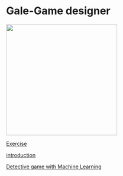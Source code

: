 # Gale-Game designer

<img src='IMG_3836.JPG' width='300'/>

<a href='https://galenomercy.github.io/PCDE-Activity-9.1/'> Exercise </a>

<a href='https://galenomercy.github.io/galenomercy'> introduction </a>

<a href='https://galenomercy.github.io/Roshomon'> Detective game with Machine Learning </a>

